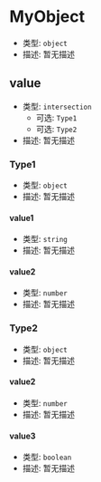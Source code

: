 
# MyObject
* 类型: `object`
* 描述: 暂无描述 

## value
* 类型: `intersection`
  * 可选: `Type1`
  * 可选: `Type2`
* 描述: 暂无描述 

### Type1
* 类型: `object`
* 描述: 暂无描述 

#### value1
* 类型: `string`
* 描述: 暂无描述 

#### value2
* 类型: `number`
* 描述: 暂无描述 

### Type2
* 类型: `object`
* 描述: 暂无描述 

#### value2
* 类型: `number`
* 描述: 暂无描述 

#### value3
* 类型: `boolean`
* 描述: 暂无描述 
 